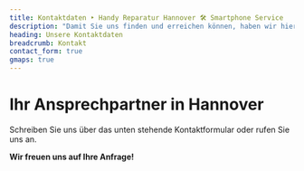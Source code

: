 ```yaml
---
title: Kontaktdaten ‣ Handy Reparatur Hannover 🛠️ Smartphone Service
description: "Damit Sie uns finden und erreichen können, haben wir hier alle wichtigen Kontaktdaten für Sie zusammengestellt."
heading: Unsere Kontaktdaten
breadcrumb: Kontakt
contact_form: true
gmaps: true
---
```


# Ihr Ansprechpartner in Hannover

Schreiben Sie uns über das unten stehende Kontaktformular oder rufen Sie uns an. 

**Wir freuen uns auf Ihre Anfrage!**
